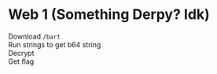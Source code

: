 # Web 1 \(Something Derpy? Idk\)

Download `/bart`  
Run strings to get b64 string  
Decrypt  
Get flag

